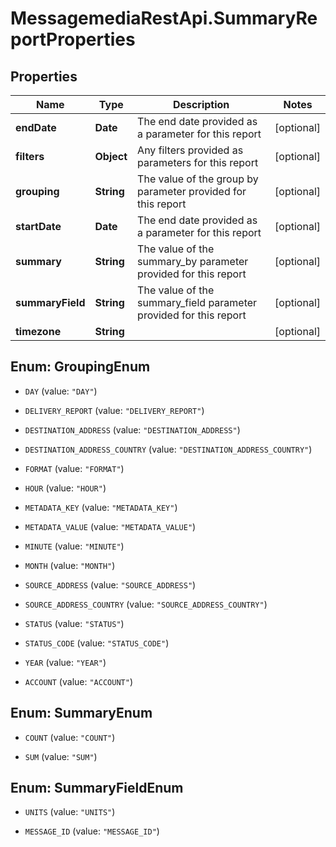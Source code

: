# MessagemediaRestApi.SummaryReportProperties

## Properties
Name | Type | Description | Notes
------------ | ------------- | ------------- | -------------
**endDate** | **Date** | The end date provided as a parameter for this report | [optional] 
**filters** | **Object** | Any filters provided as parameters for this report | [optional] 
**grouping** | **String** | The value of the group by parameter provided for this report | [optional] 
**startDate** | **Date** | The end date provided as a parameter for this report | [optional] 
**summary** | **String** | The value of the summary_by parameter provided for this report | [optional] 
**summaryField** | **String** | The value of the summary_field parameter provided for this report | [optional] 
**timezone** | **String** |  | [optional] 


<a name="GroupingEnum"></a>
## Enum: GroupingEnum


* `DAY` (value: `"DAY"`)

* `DELIVERY_REPORT` (value: `"DELIVERY_REPORT"`)

* `DESTINATION_ADDRESS` (value: `"DESTINATION_ADDRESS"`)

* `DESTINATION_ADDRESS_COUNTRY` (value: `"DESTINATION_ADDRESS_COUNTRY"`)

* `FORMAT` (value: `"FORMAT"`)

* `HOUR` (value: `"HOUR"`)

* `METADATA_KEY` (value: `"METADATA_KEY"`)

* `METADATA_VALUE` (value: `"METADATA_VALUE"`)

* `MINUTE` (value: `"MINUTE"`)

* `MONTH` (value: `"MONTH"`)

* `SOURCE_ADDRESS` (value: `"SOURCE_ADDRESS"`)

* `SOURCE_ADDRESS_COUNTRY` (value: `"SOURCE_ADDRESS_COUNTRY"`)

* `STATUS` (value: `"STATUS"`)

* `STATUS_CODE` (value: `"STATUS_CODE"`)

* `YEAR` (value: `"YEAR"`)

* `ACCOUNT` (value: `"ACCOUNT"`)




<a name="SummaryEnum"></a>
## Enum: SummaryEnum


* `COUNT` (value: `"COUNT"`)

* `SUM` (value: `"SUM"`)




<a name="SummaryFieldEnum"></a>
## Enum: SummaryFieldEnum


* `UNITS` (value: `"UNITS"`)

* `MESSAGE_ID` (value: `"MESSAGE_ID"`)




